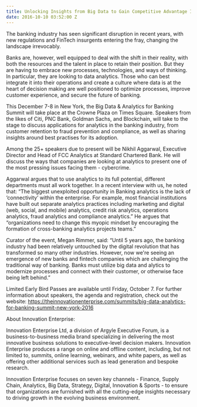 ```yaml
---
title: Unlocking Insights from Big Data to Gain Competitive Advantage In Banking
date: 2016-10-10 03:52:00 Z
---
```


The banking industry has seen significant disruption in recent years, with new regulations and FinTech insurgents entering the fray, changing the landscape irrevocably.

Banks are, however, well equipped to deal with the shift in their reality, with both the resources and the talent in place to retain their position. But they are having to embrace new processes, technologies, and ways of thinking. In particular, they are looking to data analytics. Those who can best integrate it into their operations and create a culture where data is at the heart of decision making are well positioned to optimize processes, improve customer experience, and secure the future of banking.

This December 7-8 in New York, the Big Data & Analytics for Banking Summit will take place at the Crowne Plaza on Times Square. Speakers from the likes of Citi, PNC Bank, Goldman Sachs, and Blockchain, will take to the stage to discuss applications for analytics in the banking industry, from customer retention to fraud prevention and compliance, as well as sharing insights around best practises for its adoption.

Among the 25+ speakers due to present will be Nikhil Aggarwal, Executive Director and Head of FCC Analytics at Standard Chartered Bank. He will discuss the ways that companies are looking at analytics to present one of the most pressing issues facing them - cybercrime.

Aggarwal argues that to use analytics to its full potential, different departments must all work together. In a recent interview with us, he noted that: “The biggest unexploited opportunity in Banking analytics is the lack of ‘connectivity’ within the enterprise. For example, most financial institutions have built out separate analytics practices including marketing and digital (web, social, and mobile) analytics, credit risk analytics, operations analytics, fraud analytics and compliance analytics.” He argues that “organizations need to change this myopic mindset by encouraging the formation of cross-banking analytics projects teams.”

Curator of the event, Megan Rimmer, said: “Until 5 years ago, the banking industry had been relatively untouched by the digital revolution that has transformed so many other industries. However, now we're seeing an emergence of new banks and fintech companies which are challenging the traditional way of banking. Banks must utilize big data and alytics to modernize processes and connect with their customer, or otherwise face being left behind.”

Limited Early Bird Passes are available until Friday, October 7. For further information about speakers, the agenda and registration, check out the website: https://theinnovationenterprise.com/summits/big-data-analytics-for-banking-summit-new-york-2016

About Innovation Enterprise:

Innovation Enterprise Ltd, a division of Argyle Executive Forum, is a business-to-business media brand specializing in delivering the most innovative business solutions to executive-level decision makers. Innovation Enterprise produces a range on online and offline content, including, but not limited to, summits, online learning, webinars, and white papers, as well as offering other additional services such as lead generation and bespoke research.

Innovation Enterprise focuses on seven key channels - Finance, Supply Chain, Analytics, Big Data, Strategy, Digital, Innovation & Sports - to ensure that organizations are furnished with all the cutting-edge insights necessary to driving growth in the evolving business environment.